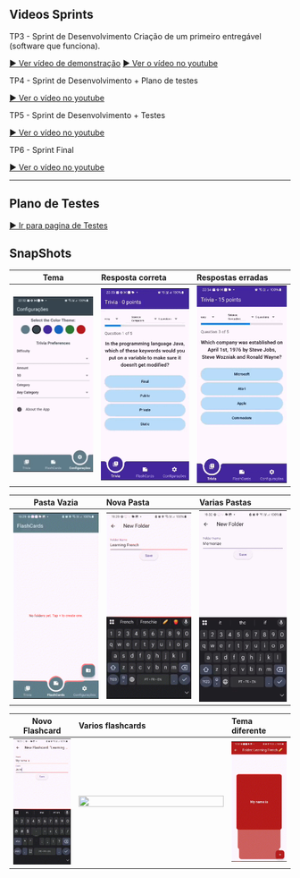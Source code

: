 

## Videos Sprints 
TP3 - Sprint de Desenvolvimento
Criação de um primeiro entregável (software que funciona).

[▶️ Ver vídeo de demonstração](Desenvolvimento_1.mp4)
[▶️ Ver o vídeo no youtube](https://www.youtube.com/watch?v=519pjPra-l8)


TP4 - Sprint de Desenvolvimento + Plano de testes

[▶️ Ver o vídeo no youtube](https://www.youtube.com/watch?v=0OWa-CxAW0Y)


TP5 - Sprint de Desenvolvimento + Testes

[▶️ Ver o vídeo no youtube](https://www.youtube.com/watch?v=Z2Wdtv5qX88)


TP6 - Sprint Final

[▶️ Ver o vídeo no youtube](https://www.youtube.com/watch?v=Tt-51tnFr5A)


---

## Plano de Testes

[▶️ Ir para pagina de Testes](https://github.com/Lariterrinha/FlashEdu/tree/main/Testes_de_software)

## SnapShots 

| Tema | Resposta correta | Respostas erradas |
| ---------------------- | :------------- | :---------------- |
<img src="gif/theme.gif" width="260" height="50%"> | <img src="gif/trivia_correct.gif" width="260" height="50%"> | <img src="gif/trivia_wrong.gif" width="260" height="50%">|


| Pasta Vazia | Nova Pasta | Varias Pastas |
| ---------------------- | :------------- | :---------------- |
<img src="gif/emptyfolder.gif" width="260" height="50%"> | <img src="gif/newfolder.gif" width="260" height="50%"> | <img src="gif/multiple_folders.gif" width="260" height="50%">|


| Novo Flashcard | Varios flashcards | Tema diferente |
| ---------------------- | :------------- | :---------------- |
<img src="gif/new_flashcards.gif" width="260" height="50%"> | <img src="gif/multiple_flashcards.gif" width="260" height="50%"> | <img src="gif/flashcard_vermelho.gif" width="260" height="50%">|
